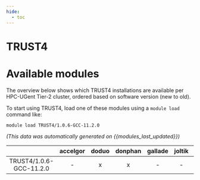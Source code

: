 ```yaml
---
hide:
  - toc
---
```


TRUST4
======

# Available modules


The overview below shows which TRUST4 installations are available per HPC-UGent Tier-2 cluster, ordered based on software version (new to old).

To start using TRUST4, load one of these modules using a `module load` command like:

```shell
module load TRUST4/1.0.6-GCC-11.2.0
```

*(This data was automatically generated on {{modules_last_updated}})*  

| |accelgor|doduo|donphan|gallade|joltik|shinx|
| :---: | :---: | :---: | :---: | :---: | :---: | :---: |
|TRUST4/1.0.6-GCC-11.2.0|-|x|x|-|-|-|
